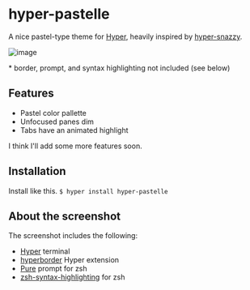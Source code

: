# hyper-pastelle
A nice pastel-type theme for [Hyper](https://hyper.is), heavily inspired by [hyper-snazzy](https://github.com/sindresorhus/hyper-snazzy).
 
![image](https://github.com/dilanx/hyper-pastelle/blob/main/image.png)

\* border, prompt, and syntax highlighting not included (see below)

## Features
* Pastel color pallette
* Unfocused panes dim
* Tabs have an animated highlight

I think I'll add some more features soon.

## Installation
Install like this.
`$ hyper install hyper-pastelle`

## About the screenshot
The screenshot includes the following:
* [Hyper](https://hyper.is) terminal
* [hyperborder](https://github.com/webmatze/hyperborder) Hyper extension
* [Pure](https://github.com/sindresorhus/pure) prompt for zsh
* [zsh-syntax-highlighting](https://github.com/zsh-users/zsh-syntax-highlighting) for zsh